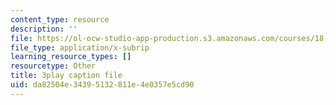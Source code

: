 ```yaml
---
content_type: resource
description: ''
file: https://ol-ocw-studio-app-production.s3.amazonaws.com/courses/18-01sc-single-variable-calculus-fall-2010/da82504e34395132811e4e0357e5cd90_kCPVBl953eY.vtt
file_type: application/x-subrip
learning_resource_types: []
resourcetype: Other
title: 3play caption file
uid: da82504e-3439-5132-811e-4e0357e5cd90
---
```

